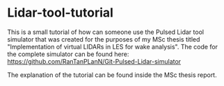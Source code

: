 # Lidar-tool-tutorial
This is a small tutorial of how can someone use the Pulsed Lidar tool simulator that was created 
for the purposes of my MSc thesis titled "Implementation of virtual LIDARs in LES for wake analysis". 
The code for the complete simulator can be found here: https://github.com/RanTanPLanN/Git-Pulsed-Lidar-simulator

The explanation of the tutorial can be found inside the MSc thesis report.
